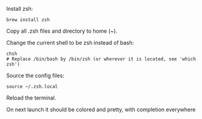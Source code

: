 
Install zsh:

    brew install zsh

Copy all .zsh files and directory to home (~).

Change the current shell to be zsh instead of bash:

    chsh
    # Replace /bin/bash by /bin/zsh (or wherever it is located, see 'which zsh')

Source the config files:

    source ~/.zsh.local

Reload the terminal.

On next launch it should be colored and pretty, with completion everywhere

